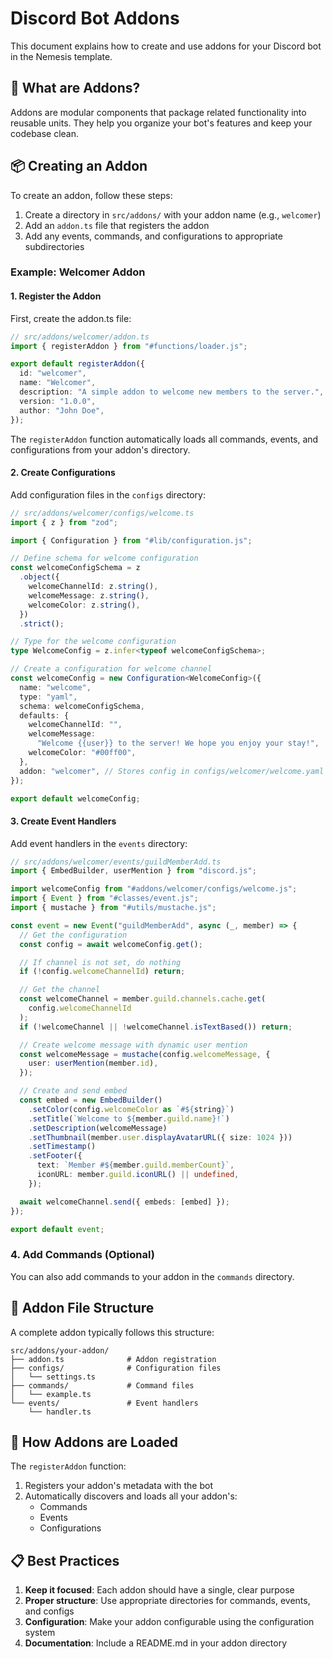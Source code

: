 # Discord Bot Addons

This document explains how to create and use addons for your Discord bot in the Nemesis template.

## 🧩 What are Addons?

Addons are modular components that package related functionality into reusable units. They help you organize your bot's features and keep your codebase clean.

## 📦 Creating an Addon

To create an addon, follow these steps:

1. Create a directory in `src/addons/` with your addon name (e.g., `welcomer`)
2. Add an `addon.ts` file that registers the addon
3. Add any events, commands, and configurations to appropriate subdirectories

### Example: Welcomer Addon

#### 1. Register the Addon

First, create the addon.ts file:

```typescript
// src/addons/welcomer/addon.ts
import { registerAddon } from "#functions/loader.js";

export default registerAddon({
  id: "welcomer",
  name: "Welcomer",
  description: "A simple addon to welcome new members to the server.",
  version: "1.0.0",
  author: "John Doe",
});
```

The `registerAddon` function automatically loads all commands, events, and configurations from your addon's directory.

#### 2. Create Configurations

Add configuration files in the `configs` directory:

```typescript
// src/addons/welcomer/configs/welcome.ts
import { z } from "zod";

import { Configuration } from "#lib/configuration.js";

// Define schema for welcome configuration
const welcomeConfigSchema = z
  .object({
    welcomeChannelId: z.string(),
    welcomeMessage: z.string(),
    welcomeColor: z.string(),
  })
  .strict();

// Type for the welcome configuration
type WelcomeConfig = z.infer<typeof welcomeConfigSchema>;

// Create a configuration for welcome channel
const welcomeConfig = new Configuration<WelcomeConfig>({
  name: "welcome",
  type: "yaml",
  schema: welcomeConfigSchema,
  defaults: {
    welcomeChannelId: "",
    welcomeMessage:
      "Welcome {{user}} to the server! We hope you enjoy your stay!",
    welcomeColor: "#00ff00",
  },
  addon: "welcomer", // Stores config in configs/welcomer/welcome.yaml
});

export default welcomeConfig;
```

#### 3. Create Event Handlers

Add event handlers in the `events` directory:

```typescript
// src/addons/welcomer/events/guildMemberAdd.ts
import { EmbedBuilder, userMention } from "discord.js";

import welcomeConfig from "#addons/welcomer/configs/welcome.js";
import { Event } from "#classes/event.js";
import { mustache } from "#utils/mustache.js";

const event = new Event("guildMemberAdd", async (_, member) => {
  // Get the configuration
  const config = await welcomeConfig.get();

  // If channel is not set, do nothing
  if (!config.welcomeChannelId) return;

  // Get the channel
  const welcomeChannel = member.guild.channels.cache.get(
    config.welcomeChannelId
  );
  if (!welcomeChannel || !welcomeChannel.isTextBased()) return;

  // Create welcome message with dynamic user mention
  const welcomeMessage = mustache(config.welcomeMessage, {
    user: userMention(member.id),
  });

  // Create and send embed
  const embed = new EmbedBuilder()
    .setColor(config.welcomeColor as `#${string}`)
    .setTitle(`Welcome to ${member.guild.name}!`)
    .setDescription(welcomeMessage)
    .setThumbnail(member.user.displayAvatarURL({ size: 1024 }))
    .setTimestamp()
    .setFooter({
      text: `Member #${member.guild.memberCount}`,
      iconURL: member.guild.iconURL() || undefined,
    });

  await welcomeChannel.send({ embeds: [embed] });
});

export default event;
```

### 4. Add Commands (Optional)

You can also add commands to your addon in the `commands` directory.

## 📂 Addon File Structure

A complete addon typically follows this structure:

```
src/addons/your-addon/
├── addon.ts              # Addon registration
├── configs/              # Configuration files
│   └── settings.ts
├── commands/             # Command files
│   └── example.ts
└── events/               # Event handlers
    └── handler.ts
```

## 🔄 How Addons are Loaded

The `registerAddon` function:

1. Registers your addon's metadata with the bot
2. Automatically discovers and loads all your addon's:
   - Commands
   - Events
   - Configurations

## 📋 Best Practices

1. **Keep it focused**: Each addon should have a single, clear purpose
2. **Proper structure**: Use appropriate directories for commands, events, and configs
3. **Configuration**: Make your addon configurable using the configuration system
4. **Documentation**: Include a README.md in your addon directory
